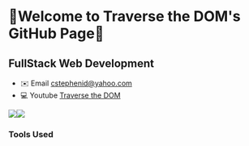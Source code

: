 🚀Welcome to Traverse the DOM's GitHub Page🚀 
=================================

FullStack Web Development 
------------------------------------------------
*   ✉️   Email [cstephenid@yahoo.com](mailto:cstephenid@yahoo.com)
*   💻   Youtube [Traverse the DOM](https://www.youtube.com/@TraversetheDOM/)

<a href="https://www.twitter.com/_TraverseDOM" target="_blank" rel="noreferrer"><img
                  src="https://img.shields.io/twitter/follow/_TraverseDOM?logo=twitter&style=for-the-badge&color=0891b2&labelColor=1c1917"
                /></a><a href="https://www.github.com/TraversetheDOM" target="_blank" rel="noreferrer"><img
                  src="https://img.shields.io/github/followers/TraversetheDOM?logo=github&style=for-the-badge&color=0891b2&labelColor=1c1917" /></a>
### Tools Used
<p align="left">
